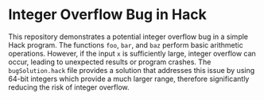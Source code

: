 # Integer Overflow Bug in Hack
This repository demonstrates a potential integer overflow bug in a simple Hack program. The functions `foo`, `bar`, and `baz` perform basic arithmetic operations. However, if the input `x` is sufficiently large, integer overflow can occur, leading to unexpected results or program crashes.  The `bugSolution.hack` file provides a solution that addresses this issue by using 64-bit integers which provide a much larger range, therefore significantly reducing the risk of integer overflow. 